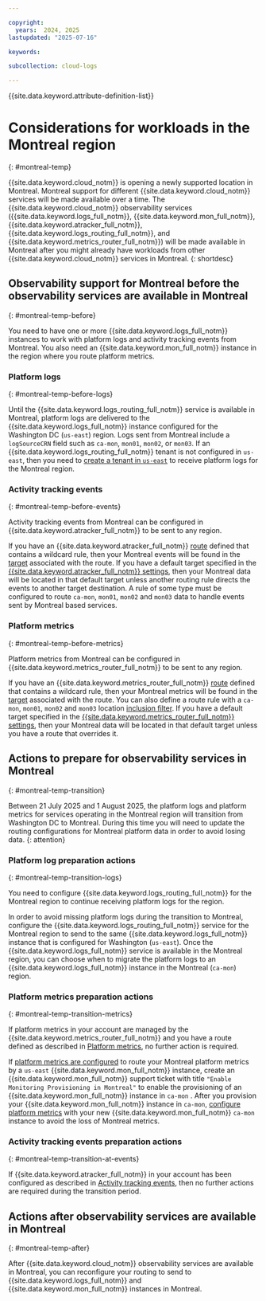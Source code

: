 ```yaml
---

copyright:
  years:  2024, 2025
lastupdated: "2025-07-16"

keywords:

subcollection: cloud-logs

---
```


{{site.data.keyword.attribute-definition-list}}

# Considerations for workloads in the Montreal region
{: #montreal-temp}

{{site.data.keyword.cloud_notm}} is opening a newly supported location in Montreal. Montreal support for different {{site.data.keyword.cloud_notm}} services will be made available over a time. The {{site.data.keyword.cloud_notm}} observability services ({{site.data.keyword.logs_full_notm}}, {{site.data.keyword.mon_full_notm}}, {{site.data.keyword.atracker_full_notm}}, {{site.data.keyword.logs_routing_full_notm}}, and {{site.data.keyword.metrics_router_full_notm}}) will be made available in Montreal after you might already have workloads from other {{site.data.keyword.cloud_notm}} services in Montreal.
{: shortdesc}

## Observability support for Montreal before the observability services are available in Montreal
{: #montreal-temp-before}

You need to have one or more {{site.data.keyword.logs_full_notm}} instances to work with platform logs and activity tracking events from Montreal. You also need an {{site.data.keyword.mon_full_notm}} instance in the region where you route platform metrics.

### Platform logs
{: #montreal-temp-before-logs}

Until the {{site.data.keyword.logs_routing_full_notm}} service is available in Montreal, platform logs are delivered to the {{site.data.keyword.logs_full_notm}} instance configured for the Washington DC (`us-east`) region. Logs sent from Montreal include a `logSourceCRN` field such as `ca-mon`, `mon01`, `mon02`, or `mon03`. If an {{site.data.keyword.logs_routing_full_notm}} tenant is not configured in `us-east`, then you need to [create a tenant in `us-east`](/docs/logs-router?topic=logs-router-tenant-create&interface=ui) to receive platform logs for the Montreal region.

### Activity tracking events
{: #montreal-temp-before-events}

Activity tracking events from Montreal can be configured in {{site.data.keyword.atracker_full_notm}} to be sent to any region.

If you have an {{site.data.keyword.atracker_full_notm}} [route](/docs/atracker?topic=atracker-route_v2&interface=ui) defined that contains a wildcard rule, then your Montreal events will be found in the [target](/docs/atracker?topic=atracker-target_v2&interface=ui) associated with the route. If you have a default target specified in the [{{site.data.keyword.atracker_full_notm}} settings](/docs/atracker?topic=atracker-settings&interface=ui), then your Montreal data will be located in that default target unless another routing rule directs the events to another target destination. A rule of some type must be configured to route `ca-mon`, `mon01`, `mon02` and `mon03` data to handle events sent by Montreal based services.

### Platform metrics
{: #montreal-temp-before-metrics}

Platform metrics from Montreal can be configured in {{site.data.keyword.metrics_router_full_notm}} to be sent to any region.

If you have an {{site.data.keyword.metrics_router_full_notm}} [route](/docs/metrics-router?topic=metrics-router-route-manage&interface=ui) defined that contains a wildcard rule, then your Montreal metrics will be found in the [target](/docs/metrics-router?topic=metrics-router-target-manage&interface=ui) associated with the route. You can also define a route rule with a `ca-mon`, `mon01`, `mon02` and `mon03` location [inclusion filter](/docs/metrics-router?topic=metrics-router-route_rules_definitions&interface=ui#route_rules_definitions_filters). If you have a default target specified in the [{{site.data.keyword.metrics_router_full_notm}} settings](/docs/metrics-router?topic=metrics-router-settings&interface=ui), then your Montreal data will be located in that default target unless you have a route that overrides it.

## Actions to prepare for observability services in Montreal
{: #montreal-temp-transition}

Between 21 July 2025 and 1 August 2025, the platform logs and platform metrics for services operating in the Montreal region will transition from Washington DC to Montreal.  During this time you will need to update the routing configurations for Montreal platform data in order to avoid losing data.
{: attention}

### Platform log preparation actions
{: #montreal-temp-transition-logs}

You need to configure {{site.data.keyword.logs_routing_full_notm}} for the Montreal region to continue receiving platform logs for the region.

In order to avoid missing platform logs during the transition to Montreal, configure the {{site.data.keyword.logs_routing_full_notm}} service for the Montreal region to send to the same {{site.data.keyword.logs_full_notm}} instance that is configured for Washington (`us-east`).  Once the {{site.data.keyword.logs_full_notm}} service is available in the Montreal region, you can choose when to migrate the platform logs to an {{site.data.keyword.logs_full_notm}} instance in the Montreal (`ca-mon`) region.

### Platform metrics preparation actions
{: #montreal-temp-transition-metrics}

If platform metrics in your account are managed by the {{site.data.keyword.metrics_router_full_notm}} and you have a route defined as described in [Platform metrics](/docs/cloud-logs?topic=cloud-logs-montreal-temp#montreal-temp-before-metrics), no further action is required.

If [platform metrics are configured](/docs/monitoring?topic=monitoring-platform_metrics_enabling) to route your Montreal platform metrics by a `us-east` {{site.data.keyword.mon_full_notm}} instance, create an {{site.data.keyword.mon_full_notm}} support ticket with title `"Enable Monitoring Provisioning in Montreal"` to enable the provisioning of an {{site.data.keyword.mon_full_notm}} instance in `ca-mon` . After you provision your {{site.data.keyword.mon_full_notm}} instance in `ca-mon`, [configure platform metrics](/docs/monitoring?topic=monitoring-platform_metrics_enabling) with your new {{site.data.keyword.mon_full_notm}} `ca-mon` instance to avoid the loss of Montreal metrics.

### Activity tracking events preparation actions
{: #montreal-temp-transition-at-events}

If {{site.data.keyword.atracker_full_notm}} in your account has been configured as described in [Activity tracking events](/docs/cloud-logs?topic=cloud-logs-montreal-temp#montreal-temp-before-events), then no further actions are required during the transition period.

## Actions after observability services are available in Montreal
{: #montreal-temp-after}

After {{site.data.keyword.cloud_notm}} observability services are available in Montreal, you can reconfigure your routing to send to {{site.data.keyword.logs_full_notm}} and {{site.data.keyword.mon_full_notm}} instances in Montreal.
